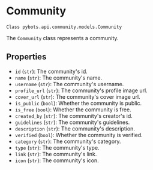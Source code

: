 # Community

`Class pybots.api.community.models.Community`

The `Community` class represents a community.

## Properties

- `id` (`str`): The community's id.
- `name` (`str`): The community's name.
- `username` (`str`): The community's username.
- `profile_url` (`str`): The community's profile image url.
- `cover_url` (`str`): The community's cover image url.
- `is_public` (`bool`): Whether the community is public.
- `is_free` (`bool`): Whether the community is free.
- `created_by` (`str`): The community's creator's id.
- `guidelines` (`str`): The community's guidelines.
- `description` (`str`): The community's description.
- `verified` (`bool`): Whether the community is verified.
- `category` (`str`): The community's category.
- `type` (`str`): The community's type.
- `link` (`str`): The community's link.
- `icon` (`str`): The community's icon.
